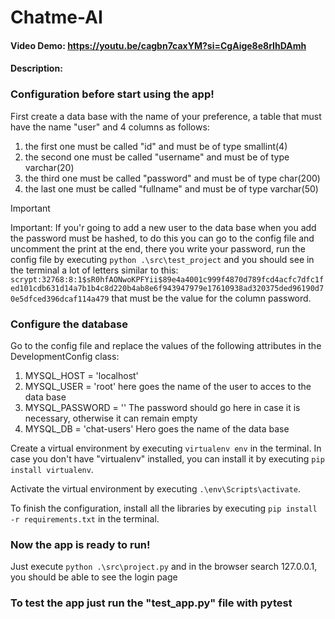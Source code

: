 # Chatme-AI
#### Video Demo:  <https://youtu.be/cagbn7caxYM?si=CgAige8e8rIhDAmh>
#### Description:


### Configuration before start using the app!
First create a data base with the name of your preference, a table that must have the name "user" and 4 columns as follows:
1. the first one must be called "id" and must be of type smallint(4)
2. the second one must be called "username" and must be of type varchar(20)
3. the third one must be called "password" and must be of type char(200)
4. the last one must be called "fullname" and must be of type varchar(50)

> [!IMPORTANT]
> Important: If you'r going to add a new user to the data base when you add the password must be hashed, to do this you can go to the config file and uncomment the print at the end, there you write your password, run the config file by executing `python .\src\test_project` and you should see in the terminal a lot of letters similar to this: `scrypt:32768:8:1$sR0hfAONwoKPFYii$89e4a4001c999f4870d789fcd4acfc7dfc1fed101cdb631d14a7b1b4c8d220b4ab8e6f943947979e17610938ad320375ded96190d70e5dfced396dcaf114a479` that must be the value for the column password.

### Configure the database
Go to the config file and replace the values of the following attributes in the DevelopmentConfig class:
1. MYSQL_HOST = 'localhost' 
2. MYSQL_USER = 'root' here goes the name of the user to acces to the data base
3. MYSQL_PASSWORD = '' The password should go here in case it is necessary, otherwise it can remain empty
4. MYSQL_DB = 'chat-users' Hero goes the name of the data base

Create a virtual environment by executing `virtualenv env` in the terminal. In case you don't have "virtualenv" installed, you can install it by executing `pip install virtualenv`.

Activate the virtual environment by executing `.\env\Scripts\activate`.

To finish the configuration, install all the libraries by executing `pip install -r requirements.txt` in the terminal.

### Now the app is ready to run!
Just execute `python .\src\project.py` and in the browser search 127.0.0.1, you should be able to see the login page

### To test the app just run the "test_app.py" file with pytest

